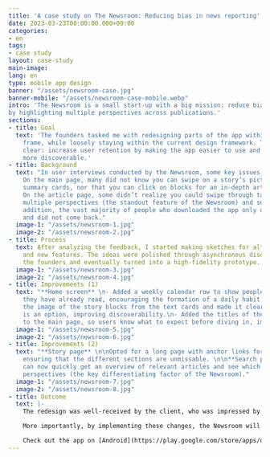 ```yaml
---
title: 'A case study on The Newsroom: Reducing bias in news reporting'
date: 2023-03-23T00:00:00.000+00:00
categories:
- en
tags:
- case study
layout: case-study
main-image: 
lang: en
type: mobile app design
banner: "/assets/newsroom-case.jpg"
banner-mobile: "/assets/newsroom-case-mobile.webp"
intro: 'The Newsroom is a small start-up with a big mission: reduce bias in news reporting
by highlighting multiple perspectives across publications.'
sections:
- title: Goal
  text: 'The founders tasked me with redesigning parts of the app within a short time
    frame, while loosely staying within the current design framework. The goal was
    clear: increase user retention by making the app easier to use and its features
    more discoverable.'
- title: Background
  text: "In user interviews conducted by the Newsroom, some key issues came up: \n\n-
    On the main page, many did not know you can swipe on a story’s picture to read
    summary cards, nor that you can click on blocks for an in-depth article view.\n-
    On the article page, some didn’t realize you could swipe through tabs to view
    multiple perspectives (the standout feature of the Newsroom) and sources.\n\nIn
    addition, the vast majority of people who downloaded the app only opened it once
    and did not come back."
  image-1: "/assets/newsroom-1.jpg"
  image-2: "/assets/newsroom-2.jpg"
- title: Process
  text: After analyzing the feedback, I started making sketches for alternative layouts
    and new features. The ideas were polished through asynchronous discussion with
    the founders and eventually turned into a high-fidelity prototype.
  image-1: "/assets/newsroom-3.jpg"
  image-2: "/assets/newsroom-4.jpg"
- title: Improvements (1)
  text: "**Home screen** \n- Added a weekly calendar row to show people which days
    they have already read, encouraging the formation of a daily habit.\n- Separated
    the image of the story blocks from the text cards and made it clear that swiping
    is an option, improving discoverability.\n- Added the titles of the multiple perspectives
    to the main page, so users know what to expect before diving in, improving transparency."
  image-1: "/assets/newsroom-5.jpg"
  image-2: "/assets/newsroom-6.jpg"
- title: Improvements (2)
  text: "**Story page** \n\nOpted for a long page with anchor links for easy navigation,
    ensuring that the different sections are unmissable. \n\n**Search page** \n\nYou
    can now quickly get an overview of relevant articles and see which ones have multiple
    perspectives (the key differentiating factor of the Newsroom)."
  image-1: "/assets/newsroom-7.jpg"
  image-2: "/assets/newsroom-8.jpg"
- title: Outcome
  text: |-
    The redesign was well-received by the client, who was impressed by the improved usability and discoverability of the app's key features. Some changes were implemented within days, while others will be tested and fine-tuned before release.

    More importantly, by implementing these changes, the Newsroom will be better positioned to compete as a unique challenger in the highly competitive sector of news apps and achieve its mission.

    Check out the app on [Android](https://play.google.com/store/apps/details?id=ai.thenewsroom.app) or [iOS](https://apps.apple.com/app/id1613913905).
---
```


